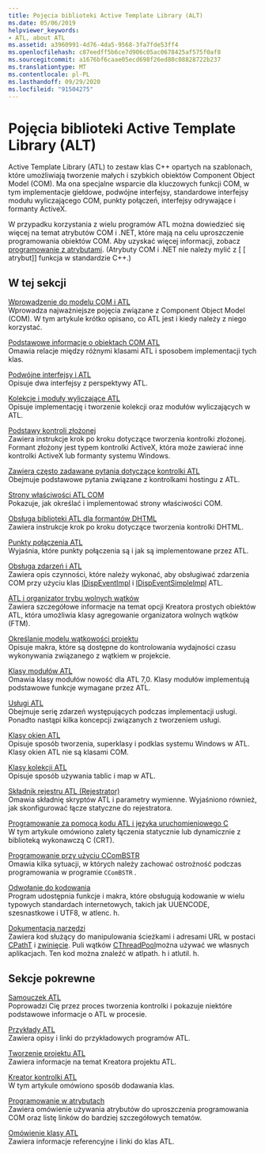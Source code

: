 ```yaml
---
title: Pojęcia biblioteki Active Template Library (ALT)
ms.date: 05/06/2019
helpviewer_keywords:
- ATL, about ATL
ms.assetid: a3960991-4d76-4da5-9568-3fa7fde53ff4
ms.openlocfilehash: c87eedff5b6ce7d906c05ac0678425af575f0af8
ms.sourcegitcommit: a1676bf6caae05ecd698f26ed80c08828722b237
ms.translationtype: MT
ms.contentlocale: pl-PL
ms.lasthandoff: 09/29/2020
ms.locfileid: "91504275"
---
```

# <a name="active-template-library-atl-concepts"></a>Pojęcia biblioteki Active Template Library (ALT)

Active Template Library (ATL) to zestaw klas C++ opartych na szablonach, które umożliwiają tworzenie małych i szybkich obiektów Component Object Model (COM). Ma ona specjalne wsparcie dla kluczowych funkcji COM, w tym implementacje giełdowe, podwójne interfejsy, standardowe interfejsy modułu wyliczającego COM, punkty połączeń, interfejsy odrywające i formanty ActiveX.

W przypadku korzystania z wielu programów ATL można dowiedzieć się więcej na temat atrybutów COM i .NET, które mają na celu uproszczenie programowania obiektów COM. Aby uzyskać więcej informacji, zobacz [programowanie z atrybutami](../windows/attributes/cpp-attributes-com-net.md). (Atrybuty COM i .NET nie należy mylić z \[ \[ atrybut]] funkcja w standardzie C++.)

## <a name="in-this-section"></a>W tej sekcji

[Wprowadzenie do modelu COM i ATL](introduction-to-com-and-atl.md)<br/>
Wprowadza najważniejsze pojęcia związane z Component Object Model (COM). W tym artykule krótko opisano, co ATL jest i kiedy należy z niego korzystać.

[Podstawowe informacje o obiektach COM ATL](fundamentals-of-atl-com-objects.md)<br/>
Omawia relacje między różnymi klasami ATL i sposobem implementacji tych klas.

[Podwójne interfejsy i ATL](dual-interfaces-and-atl.md)<br/>
Opisuje dwa interfejsy z perspektywy ATL.

[Kolekcje i moduły wyliczające ATL](atl-collections-and-enumerators.md)<br/>
Opisuje implementację i tworzenie kolekcji oraz modułów wyliczających w ATL.

[Podstawy kontroli złożonej](atl-composite-control-fundamentals.md)<br/>
Zawiera instrukcje krok po kroku dotyczące tworzenia kontrolki złożonej. Formant złożony jest typem kontrolki ActiveX, która może zawierać inne kontrolki ActiveX lub formanty systemu Windows.

[Zawiera często zadawane pytania dotyczące kontrolki ATL](atl-control-containment-faq.md)<br/>
Obejmuje podstawowe pytania związane z kontrolkami hostingu z ATL.

[Strony właściwości ATL COM](atl-com-property-pages.md)<br/>
Pokazuje, jak określać i implementować strony właściwości COM.

[Obsługa biblioteki ATL dla formantów DHTML](atl-support-for-dhtml-controls.md)<br/>
Zawiera instrukcje krok po kroku dotyczące tworzenia kontrolki DHTML.

[Punkty połączenia ATL](atl-connection-points.md)<br/>
Wyjaśnia, które punkty połączenia są i jak są implementowane przez ATL.

[Obsługa zdarzeń i ATL](event-handling-and-atl.md)<br/>
Zawiera opis czynności, które należy wykonać, aby obsługiwać zdarzenia COM przy użyciu klas [IDispEventImpl](reference/idispeventimpl-class.md) i [IDispEventSimpleImpl](reference/idispeventsimpleimpl-class.md) ATL.

[ATL i organizator trybu wolnych wątków](atl-and-the-free-threaded-marshaler.md)<br/>
Zawiera szczegółowe informacje na temat opcji Kreatora prostych obiektów ATL, która umożliwia klasy agregowanie organizatora wolnych wątków (FTM).

[Określanie modelu wątkowości projektu](specifying-the-threading-model-for-a-project-atl.md)<br/>
Opisuje makra, które są dostępne do kontrolowania wydajności czasu wykonywania związanego z wątkiem w projekcie.

[Klasy modułów ATL](atl-module-classes.md)<br/>
Omawia klasy modułów nowość dla ATL 7,0. Klasy modułów implementują podstawowe funkcje wymagane przez ATL.

[Usługi ATL](atl-services.md)<br/>
Obejmuje serię zdarzeń występujących podczas implementacji usługi. Ponadto nastąpi kilka koncepcji związanych z tworzeniem usługi.

[Klasy okien ATL](atl-window-classes.md)<br/>
Opisuje sposób tworzenia, superklasy i podklas systemu Windows w ATL. Klasy okien ATL nie są klasami COM.

[Klasy kolekcji ATL](atl-collection-classes.md)<br/>
Opisuje sposób używania tablic i map w ATL.

[Składnik rejestru ATL (Rejestrator)](atl-registry-component-registrar.md)<br/>
Omawia składnię skryptów ATL i parametry wymienne. Wyjaśniono również, jak skonfigurować łącze statyczne do rejestratora.

[Programowanie za pomocą kodu ATL i języka uruchomieniowego C](programming-with-atl-and-c-run-time-code.md)<br/>
W tym artykule omówiono zalety łączenia statycznie lub dynamicznie z biblioteką wykonawczą C (CRT).

[Programowanie przy użyciu CComBSTR](programming-with-ccombstr-atl.md)<br/>
Omawia kilka sytuacji, w których należy zachować ostrożność podczas programowania w programie `CComBSTR` .

[Odwołanie do kodowania](atl-encoding-reference.md)<br/>
Program udostępnia funkcje i makra, które obsługują kodowanie w wielu typowych standardach internetowych, takich jak UUENCODE, szesnastkowe i UTF8, w atlenc. h.

[Dokumentacja narzędzi](atl-utilities-reference.md)<br/>
Zawiera kod służący do manipulowania ścieżkami i adresami URL w postaci [CPathT](reference/cpatht-class.md) i [zwinięcie](reference/curl-class.md). Puli wątków [CThreadPool](reference/cthreadpool-class.md)można używać we własnych aplikacjach. Ten kod można znaleźć w atlpath. h i atlutil. h.

## <a name="related-sections"></a>Sekcje pokrewne

[Samouczek ATL](active-template-library-atl-tutorial.md)<br/>
Poprowadzi Cię przez proces tworzenia kontrolki i pokazuje niektóre podstawowe informacje o ATL w procesie.

[Przykłady ATL](../overview/visual-cpp-samples.md)<br/>
Zawiera opisy i linki do przykładowych programów ATL.

[Tworzenie projektu ATL](reference/creating-an-atl-project.md)<br/>
Zawiera informacje na temat Kreatora projektu ATL.

[Kreator kontrolki ATL](reference/atl-control-wizard.md)<br/>
W tym artykule omówiono sposób dodawania klas.

[Programowanie w atrybutach](../windows/attributes/cpp-attributes-com-net.md)<br/>
Zawiera omówienie używania atrybutów do uproszczenia programowania COM oraz listę linków do bardziej szczegółowych tematów.

[Omówienie klasy ATL](atl-class-overview.md)<br/>
Zawiera informacje referencyjne i linki do klas ATL.

